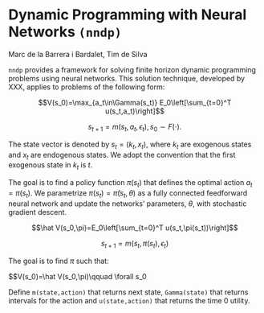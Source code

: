 # Dynamic Programming with Neural Networks `(nndp)`

Marc de la Barrera i Bardalet, Tim de Silva

`nndp` provides a framework for solving finite horizon dynamic programming problems using neural networks. This solution technique, developed by XXX, applies to problems of the following form: 

$$V(s_0)=\max_{a_t\in\Gamma(s_t)} E_0\left[\sum_{t=0}^T u(s_t,a_t)\right]$$

$$s_{t+1}=m(s_{t},a_{t},\epsilon_t), s_0 \sim F(\cdot).$$

The state vector is denoted by $s_t=(k_t, x_t)$, where $k_t$ are exogenous states and $x_t$ are endogenous states. We adopt the convention that the first exogenous state in $k_t$ is $t$. 

The goal is to find a policy function $\pi(s_t)$ that defines the optimal action $a_t=\pi(s_t)$. We parametrize $\pi(s_t)=\tilde\pi(s_t,\theta)$ as a fully connected feedforward neural network and update the networks’ parameters, $\theta$, with stochastic gradient descent.


$$\hat V(s_0,\pi)=E_0\left[\sum_{t=0}^T u(s_t,\pi(s_t))\right]$$

$$s_{t+1}=m(s_{t},\pi(s_{t}),\epsilon_t)$$

The goal is to find $\pi$ such that:

$$V(s_0)=\hat V(s_0,\pi)\qquad \forall s_0

Define `m(state,action)` that returns next state, `Gamma(state)` that returns intervals for the action and `u(state,action)` that returns the time 0 utility.
